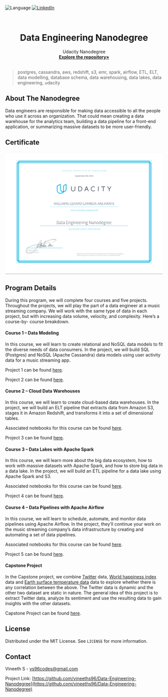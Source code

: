  ![Language](https://img.shields.io/badge/language-python--3.7-blue) [![LinkedIn][linkedin-shield]][linkedin-url]

<!-- PROJECT LOGO -->
<br />

<p align="center">
 </a>
 <h1 align="center">Data Engineering Nanodegree</h1>
 <p align="center">
  Udacity Nanodegree
  <br />
  <a href=https://github.com/wggamboaa/Data-Engineer-Udacity-Nanodegree><strong>Explore the repository»</strong></a>
  <br />
  <br />
 </p>

</p>

> postgres, cassandra, aws, redshift, s3, emr, spark, airflow, ETL, ELT, data modelling, database schema, data warehousing, data lakes, data engineering, udacity



<!-- ABOUT THE PROJECT -->

## About The Nanodegree

Data engineers are responsible for making data accessible to all the people who use it across an organization. That could mean creating a data warehouse for the analytics team, building a data pipeline for a front-end application, or summarizing massive datasets to be more user-friendly.



## Certificate

<img src="./Certificate.png" alt="certificate" style="zoom:50%;" />



## **Program Details**

During this program,  we will complete four courses and five projects. Throughout the projects,  we will play the part of a data engineer at a music streaming company. We will work with the same type of data in each project, but with increasing data volume, velocity, and complexity. Here’s a course-by- course breakdown.

#### **Course 1 – Data Modeling**

In this course,  we will learn to create relational and NoSQL data models to fit the diverse needs of data consumers. In the project,  we will build SQL (Postgres) and NoSQL (Apache Cassandra) data models using user activity data for a music streaming app.

Project 1 can be found [here](./Project%201%20Data%20Modeling%20with%20PostgreSQL).

Project 2 can be found [here](./Project%202%20Data%20Modeling%20with%20Apache%20Cassandra).

#### **Course 2 – Cloud Data Warehouses**

In this course,  we will learn to create cloud-based data warehouses. In the project,  we will build an ELT pipeline that extracts data from Amazon S3, stages it in Amazon Redshift, and transforms it into a set of dimensional tables.

Associated notebooks for this course can be found [here](./Notebook%20Exercises). 

Project 3 can be found [here](./Project%23%20Data%20Warehouse%20on%20AWS%20Redshift). 

#### **Course 3 – Data Lakes with Apache Spark**

In this course,  we will learn more about the big data ecosystem, how to work with massive datasets with Apache Spark, and how to store big data in a data lake. In the project,  we will build an ETL pipeline for a data lake using Apache Spark and S3.

Associated notebooks for this course can be found [here](./Notebook%20Exercises).

Project 4 can be found [here](./Project%24%20Data%20Lake%20on%20AWS%20S3). 

#### **Course 4 – Data Pipelines with Apache Airflow**

In this course,  we will learn to schedule, automate, and monitor data pipelines using Apache Airflow. In the project, they’ll continue your work on the music streaming company’s data infrastructure by creating and automating a set of data pipelines. 

Associated notebooks for this course can be found [here](./Notebook%20Exercises).

Project 5 can be found [here](./Project%25%20Data%20Pipelines%20with%20Apache%20Airflow). 

#### **Capstone Project**

In the Capstone project, we combine [Twitter](https://www.twitter.com) data, [World happiness index](https://www.kaggle.com/unsdsn/world-happiness) data and [Earth surface temperature data](https://www.kaggle.com/berkeleyearth/climate-change-earth-surface-temperature-data) data to explore whether there is any correlation between the above. The Twitter data is dynamic and the other two dataset are static in nature. The general idea of this project is to extract Twitter data, analyze  its sentiment and use the resulting data to gain insights with the other datasets. 

Capstone Project can be found [here](./Project%6%20Capstone%20Project).

 

<!-- LICENSE -->

## License

Distributed under the MIT License. See `LICENSE` for more information.



<!-- CONTACT -->

## Contact

Vineeth S - vs96codes@gmail.com

Project Link: [https://github.com/vineeths96/Data-Engineering-Nanodegree](https://github.com/vineeths96/Data-Engineering-Nanodegree)



<!-- MARKDOWN LINKS & IMAGES -->
<!-- https://www.markdownguide.org/basic-syntax/#reference-style-links -->

[linkedin-shield]: https://img.shields.io/badge/-LinkedIn-black.svg?style=flat-square&logo=linkedin&colorB=555
[linkedin-url]: https://www.linkedin.com/in/wgamboa-data/
[product-screenshot]: images/screenshot.jpg